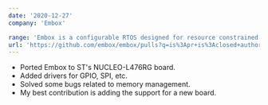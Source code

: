 ```yaml
---
date: '2020-12-27'
company: 'Embox'

range: 'Embox is a configurable RTOS designed for resource constrained and embedded systems. I Ported Embox to new hardware. Around 15 PRs Merged.'
url: 'https://github.com/embox/embox/pulls?q=is%3Apr+is%3Aclosed+author%3Apuranjaymohan'
---
```


- Ported Embox to ST's NUCLEO-L476RG board.
- Added drivers for GPIO, SPI, etc.
- Solved some bugs related to memory management.
- My best contribution is adding the support for a new board.
